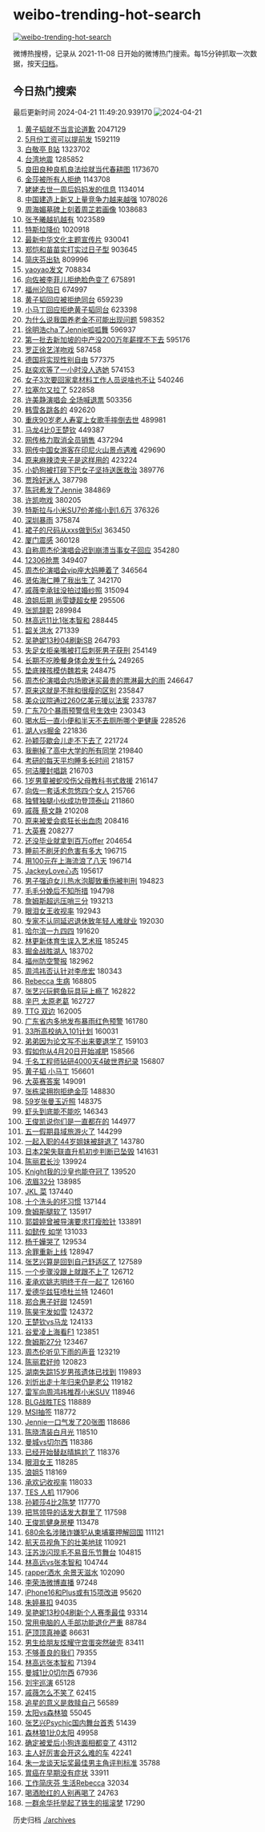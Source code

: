 # weibo-trending-hot-search

[![weibo-trending-hot-search](https://github.com/ameizi/weibo-trending-hot-search/actions/workflows/ci.yml/badge.svg)](https://github.com/ameizi/weibo-trending-hot-search/actions/workflows/ci.yml)

微博热搜榜，记录从 2021-11-08 日开始的微博热门搜索。每15分钟抓取一次数据，按天[归档](./archives)。

## 今日热门搜索

<!-- BEGIN --> 
最后更新时间 2024-04-21 11:49:20.939170 
![2024-04-21](https://imgs-storage.s3.us-east-005.backblazeb2.com/20240421/2024-04-21.png?versionId=4_z8fbbed132d73df8689c40f13_f10534a158f069f3b_d20240421_m034920_c005_v0501019_t0057_u01713671360483) 
1. [黄子韬就不当言论道歉](https://s.weibo.com/weibo?q=%23%E9%BB%84%E5%AD%90%E9%9F%AC%E5%B0%B1%E4%B8%8D%E5%BD%93%E8%A8%80%E8%AE%BA%E9%81%93%E6%AD%89%23&t=31&band_rank=17&Refer=top) 2047129
1. [5月份工资可以提前发](https://s.weibo.com/weibo?q=%235%E6%9C%88%E4%BB%BD%E5%B7%A5%E8%B5%84%E5%8F%AF%E4%BB%A5%E6%8F%90%E5%89%8D%E5%8F%91%23&t=31&band_rank=14&Refer=top) 1592119
1. [白敬亭 B站](https://s.weibo.com/weibo?q=%E7%99%BD%E6%95%AC%E4%BA%AD%20B%E7%AB%99&t=31&band_rank=1&Refer=top) 1323702
1. [台湾地震](https://s.weibo.com/weibo?q=%E5%8F%B0%E6%B9%BE%E5%9C%B0%E9%9C%87&t=31&band_rank=4&Refer=top) 1285852
1. [良田良种良机良法绘就当代春耕图](https://s.weibo.com/weibo?q=%23%E8%89%AF%E7%94%B0%E8%89%AF%E7%A7%8D%E8%89%AF%E6%9C%BA%E8%89%AF%E6%B3%95%E7%BB%98%E5%B0%B1%E5%BD%93%E4%BB%A3%E6%98%A5%E8%80%95%E5%9B%BE%23&t=31&band_rank=3&Refer=top) 1173670
1. [金莎被所有人拒绝](https://s.weibo.com/weibo?q=%23%E9%87%91%E8%8E%8E%E8%A2%AB%E6%89%80%E6%9C%89%E4%BA%BA%E6%8B%92%E7%BB%9D%23&t=31&band_rank=12&Refer=top) 1143708
1. [姥姥去世一周后妈妈发的信息](https://s.weibo.com/weibo?q=%E5%A7%A5%E5%A7%A5%E5%8E%BB%E4%B8%96%E4%B8%80%E5%91%A8%E5%90%8E%E5%A6%88%E5%A6%88%E5%8F%91%E7%9A%84%E4%BF%A1%E6%81%AF&t=31&band_rank=31&Refer=top) 1134014
1. [中国建造上新又上量竞争力越来越强](https://s.weibo.com/weibo?q=%23%E4%B8%AD%E5%9B%BD%E5%BB%BA%E9%80%A0%E4%B8%8A%E6%96%B0%E5%8F%88%E4%B8%8A%E9%87%8F%E7%AB%9E%E4%BA%89%E5%8A%9B%E8%B6%8A%E6%9D%A5%E8%B6%8A%E5%BC%BA%23&t=31&band_rank=3&Refer=top) 1078026
1. [周海媚墓碑上刻着周芷若画像](https://s.weibo.com/weibo?q=%23%E5%91%A8%E6%B5%B7%E5%AA%9A%E5%A2%93%E7%A2%91%E4%B8%8A%E5%88%BB%E7%9D%80%E5%91%A8%E8%8A%B7%E8%8B%A5%E7%94%BB%E5%83%8F%23&t=31&band_rank=2&Refer=top) 1038683
1. [张予曦越扒越有](https://s.weibo.com/weibo?q=%23%E5%BC%A0%E4%BA%88%E6%9B%A6%E8%B6%8A%E6%89%92%E8%B6%8A%E6%9C%89%23&t=31&band_rank=4&Refer=top) 1023589
1. [特斯拉降价](https://s.weibo.com/weibo?q=%E7%89%B9%E6%96%AF%E6%8B%89%E9%99%8D%E4%BB%B7&t=31&band_rank=27&Refer=top) 1020918
1. [最新中华文化主题宣传片](https://s.weibo.com/weibo?q=%23%E6%9C%80%E6%96%B0%E4%B8%AD%E5%8D%8E%E6%96%87%E5%8C%96%E4%B8%BB%E9%A2%98%E5%AE%A3%E4%BC%A0%E7%89%87%23&t=31&band_rank=3&Refer=top) 930041
1. [郑恺和苗苗实打实过日子型](https://s.weibo.com/weibo?q=%23%E9%83%91%E6%81%BA%E5%92%8C%E8%8B%97%E8%8B%97%E5%AE%9E%E6%89%93%E5%AE%9E%E8%BF%87%E6%97%A5%E5%AD%90%E5%9E%8B%23&t=31&band_rank=4&Refer=top) 903645
1. [简庆芬出轨](https://s.weibo.com/weibo?q=%E7%AE%80%E5%BA%86%E8%8A%AC%E5%87%BA%E8%BD%A8&t=31&band_rank=31&Refer=top) 809996
1. [yaoyao发文](https://s.weibo.com/weibo?q=yaoyao%E5%8F%91%E6%96%87&t=31&band_rank=5&Refer=top) 708834
1. [向佐被李菲儿拒绝脸色变了](https://s.weibo.com/weibo?q=%23%E5%90%91%E4%BD%90%E8%A2%AB%E6%9D%8E%E8%8F%B2%E5%84%BF%E6%8B%92%E7%BB%9D%E8%84%B8%E8%89%B2%E5%8F%98%E4%BA%86%23&t=31&band_rank=12&Refer=top) 675891
1. [福州沦陷日](https://s.weibo.com/weibo?q=%E7%A6%8F%E5%B7%9E%E6%B2%A6%E9%99%B7%E6%97%A5&t=31&band_rank=19&Refer=top) 674997
1. [黄子韬回应被拒绝同台](https://s.weibo.com/weibo?q=%23%E9%BB%84%E5%AD%90%E9%9F%AC%E5%9B%9E%E5%BA%94%E8%A2%AB%E6%8B%92%E7%BB%9D%E5%90%8C%E5%8F%B0%23&t=31&band_rank=6&Refer=top) 659239
1. [小马丁回应拒绝黄子韬同台](https://s.weibo.com/weibo?q=%23%E5%B0%8F%E9%A9%AC%E4%B8%81%E5%9B%9E%E5%BA%94%E6%8B%92%E7%BB%9D%E9%BB%84%E5%AD%90%E9%9F%AC%E5%90%8C%E5%8F%B0%23&t=31&band_rank=6&Refer=top) 623398
1. [为什么说我国养老金不可能出现问题](https://s.weibo.com/weibo?q=%23%E4%B8%BA%E4%BB%80%E4%B9%88%E8%AF%B4%E6%88%91%E5%9B%BD%E5%85%BB%E8%80%81%E9%87%91%E4%B8%8D%E5%8F%AF%E8%83%BD%E5%87%BA%E7%8E%B0%E9%97%AE%E9%A2%98%23&t=31&band_rank=5&Refer=top) 598352
1. [徐明浩cha了Jennie呱呱舞](https://s.weibo.com/weibo?q=%23%E5%BE%90%E6%98%8E%E6%B5%A9cha%E4%BA%86Jennie%E5%91%B1%E5%91%B1%E8%88%9E%23&t=31&band_rank=13&Refer=top) 596937
1. [第一批去新加坡的中产没200万年薪撑不下去](https://s.weibo.com/weibo?q=%23%E7%AC%AC%E4%B8%80%E6%89%B9%E5%8E%BB%E6%96%B0%E5%8A%A0%E5%9D%A1%E7%9A%84%E4%B8%AD%E4%BA%A7%E6%B2%A1200%E4%B8%87%E5%B9%B4%E8%96%AA%E6%92%91%E4%B8%8D%E4%B8%8B%E5%8E%BB%23&t=31&band_rank=19&Refer=top) 595176
1. [罗正徐艺洋吻戏](https://s.weibo.com/weibo?q=%23%E7%BD%97%E6%AD%A3%E5%BE%90%E8%89%BA%E6%B4%8B%E5%90%BB%E6%88%8F%23&t=31&band_rank=7&Refer=top) 587458
1. [德国将实现性别自由](https://s.weibo.com/weibo?q=%23%E5%BE%B7%E5%9B%BD%E5%B0%86%E5%AE%9E%E7%8E%B0%E6%80%A7%E5%88%AB%E8%87%AA%E7%94%B1%23&t=31&band_rank=41&Refer=top) 577375
1. [赵奕欢等了一小时没人选她](https://s.weibo.com/weibo?q=%23%E8%B5%B5%E5%A5%95%E6%AC%A2%E7%AD%89%E4%BA%86%E4%B8%80%E5%B0%8F%E6%97%B6%E6%B2%A1%E4%BA%BA%E9%80%89%E5%A5%B9%23&t=31&band_rank=12&Refer=top) 574153
1. [女子3次要回家拿材料工作人员说啥也不让](https://s.weibo.com/weibo?q=%23%E5%A5%B3%E5%AD%903%E6%AC%A1%E8%A6%81%E5%9B%9E%E5%AE%B6%E6%8B%BF%E6%9D%90%E6%96%99%E5%B7%A5%E4%BD%9C%E4%BA%BA%E5%91%98%E8%AF%B4%E5%95%A5%E4%B9%9F%E4%B8%8D%E8%AE%A9%23&t=31&band_rank=10&Refer=top) 540246
1. [拉塞尔又拉了](https://s.weibo.com/weibo?q=%E6%8B%89%E5%A1%9E%E5%B0%94%E5%8F%88%E6%8B%89%E4%BA%86&t=31&band_rank=32&Refer=top) 522858
1. [许美静演唱会 全场喊退票](https://s.weibo.com/weibo?q=%E8%AE%B8%E7%BE%8E%E9%9D%99%E6%BC%94%E5%94%B1%E4%BC%9A%20%E5%85%A8%E5%9C%BA%E5%96%8A%E9%80%80%E7%A5%A8&t=31&band_rank=5&Refer=top) 503356
1. [韩雪各跳各的](https://s.weibo.com/weibo?q=%23%E9%9F%A9%E9%9B%AA%E5%90%84%E8%B7%B3%E5%90%84%E7%9A%84%23&t=31&band_rank=19&Refer=top) 492620
1. [重庆90岁老人寿宴上女歌手摔倒去世](https://s.weibo.com/weibo?q=%23%E9%87%8D%E5%BA%8690%E5%B2%81%E8%80%81%E4%BA%BA%E5%AF%BF%E5%AE%B4%E4%B8%8A%E5%A5%B3%E6%AD%8C%E6%89%8B%E6%91%94%E5%80%92%E5%8E%BB%E4%B8%96%23&t=31&band_rank=39&Refer=top) 489981
1. [马龙4比0王楚钦](https://s.weibo.com/weibo?q=%23%E9%A9%AC%E9%BE%994%E6%AF%940%E7%8E%8B%E6%A5%9A%E9%92%A6%23&t=31&band_rank=8&Refer=top) 449387
1. [网传格力取消全员销售](https://s.weibo.com/weibo?q=%23%E7%BD%91%E4%BC%A0%E6%A0%BC%E5%8A%9B%E5%8F%96%E6%B6%88%E5%85%A8%E5%91%98%E9%94%80%E5%94%AE%23&t=31&band_rank=10&Refer=top) 437294
1. [网传中国女游客在印尼火山景点遇难](https://s.weibo.com/weibo?q=%23%E7%BD%91%E4%BC%A0%E4%B8%AD%E5%9B%BD%E5%A5%B3%E6%B8%B8%E5%AE%A2%E5%9C%A8%E5%8D%B0%E5%B0%BC%E7%81%AB%E5%B1%B1%E6%99%AF%E7%82%B9%E9%81%87%E9%9A%BE%23&t=31&band_rank=50&Refer=top) 429690
1. [原来麻辣烫夹子是这样用的](https://s.weibo.com/weibo?q=%23%E5%8E%9F%E6%9D%A5%E9%BA%BB%E8%BE%A3%E7%83%AB%E5%A4%B9%E5%AD%90%E6%98%AF%E8%BF%99%E6%A0%B7%E7%94%A8%E7%9A%84%23&t=31&band_rank=9&Refer=top) 423224
1. [小奶狗被打碎下巴女子坚持送医救治](https://s.weibo.com/weibo?q=%23%E5%B0%8F%E5%A5%B6%E7%8B%97%E8%A2%AB%E6%89%93%E7%A2%8E%E4%B8%8B%E5%B7%B4%E5%A5%B3%E5%AD%90%E5%9D%9A%E6%8C%81%E9%80%81%E5%8C%BB%E6%95%91%E6%B2%BB%23&t=31&band_rank=10&Refer=top) 389776
1. [贾玲好迷人](https://s.weibo.com/weibo?q=%E8%B4%BE%E7%8E%B2%E5%A5%BD%E8%BF%B7%E4%BA%BA&t=31&band_rank=11&Refer=top) 387798
1. [陈冠希发了Jennie](https://s.weibo.com/weibo?q=%23%E9%99%88%E5%86%A0%E5%B8%8C%E5%8F%91%E4%BA%86Jennie%23&t=31&band_rank=12&Refer=top) 384869
1. [许凯吻戏](https://s.weibo.com/weibo?q=%E8%AE%B8%E5%87%AF%E5%90%BB%E6%88%8F&t=31&band_rank=13&Refer=top) 380205
1. [特斯拉与小米SU7价差缩小到1.6万](https://s.weibo.com/weibo?q=%23%E7%89%B9%E6%96%AF%E6%8B%89%E4%B8%8E%E5%B0%8F%E7%B1%B3SU7%E4%BB%B7%E5%B7%AE%E7%BC%A9%E5%B0%8F%E5%88%B01.6%E4%B8%87%23&t=31&band_rank=35&Refer=top) 376326
1. [深圳暴雨](https://s.weibo.com/weibo?q=%E6%B7%B1%E5%9C%B3%E6%9A%B4%E9%9B%A8&t=31&band_rank=20&Refer=top) 375874
1. [裙子的尺码从xxs做到5xl](https://s.weibo.com/weibo?q=%E8%A3%99%E5%AD%90%E7%9A%84%E5%B0%BA%E7%A0%81%E4%BB%8Exxs%E5%81%9A%E5%88%B05xl&t=31&band_rank=46&Refer=top) 363450
1. [厦门震感](https://s.weibo.com/weibo?q=%E5%8E%A6%E9%97%A8%E9%9C%87%E6%84%9F&t=31&band_rank=10&Refer=top) 360128
1. [自称周杰伦演唱会迟到崩溃当事女子回应](https://s.weibo.com/weibo?q=%23%E8%87%AA%E7%A7%B0%E5%91%A8%E6%9D%B0%E4%BC%A6%E6%BC%94%E5%94%B1%E4%BC%9A%E8%BF%9F%E5%88%B0%E5%B4%A9%E6%BA%83%E5%BD%93%E4%BA%8B%E5%A5%B3%E5%AD%90%E5%9B%9E%E5%BA%94%23&t=31&band_rank=31&Refer=top) 354280
1. [12306抢票](https://s.weibo.com/weibo?q=12306%E6%8A%A2%E7%A5%A8&t=31&band_rank=14&Refer=top) 349407
1. [周杰伦演唱会vip座大妈睡着了](https://s.weibo.com/weibo?q=%23%E5%91%A8%E6%9D%B0%E4%BC%A6%E6%BC%94%E5%94%B1%E4%BC%9Avip%E5%BA%A7%E5%A4%A7%E5%A6%88%E7%9D%A1%E7%9D%80%E4%BA%86%23&t=31&band_rank=14&Refer=top) 346564
1. [贤佑海仁睡了我出生了](https://s.weibo.com/weibo?q=%23%E8%B4%A4%E4%BD%91%E6%B5%B7%E4%BB%81%E7%9D%A1%E4%BA%86%E6%88%91%E5%87%BA%E7%94%9F%E4%BA%86%23&t=31&band_rank=32&Refer=top) 342170
1. [戚薇李承铉没拍过婚纱照](https://s.weibo.com/weibo?q=%23%E6%88%9A%E8%96%87%E6%9D%8E%E6%89%BF%E9%93%89%E6%B2%A1%E6%8B%8D%E8%BF%87%E5%A9%9A%E7%BA%B1%E7%85%A7%23&t=31&band_rank=34&Refer=top) 315094
1. [浪姐后期 尚雯婕超女梗](https://s.weibo.com/weibo?q=%E6%B5%AA%E5%A7%90%E5%90%8E%E6%9C%9F%20%E5%B0%9A%E9%9B%AF%E5%A9%95%E8%B6%85%E5%A5%B3%E6%A2%97&t=31&band_rank=19&Refer=top) 295506
1. [张凯辞职](https://s.weibo.com/weibo?q=%23%E5%BC%A0%E5%87%AF%E8%BE%9E%E8%81%8C%23&t=31&band_rank=31&Refer=top) 289984
1. [林高远11比1张本智和](https://s.weibo.com/weibo?q=%23%E6%9E%97%E9%AB%98%E8%BF%9C11%E6%AF%941%E5%BC%A0%E6%9C%AC%E6%99%BA%E5%92%8C%23&t=31&band_rank=14&Refer=top) 288445
1. [韶关洪水](https://s.weibo.com/weibo?q=%E9%9F%B6%E5%85%B3%E6%B4%AA%E6%B0%B4&t=31&band_rank=20&Refer=top) 271339
1. [吴艳妮13秒04刷新SB](https://s.weibo.com/weibo?q=%23%E5%90%B4%E8%89%B3%E5%A6%AE13%E7%A7%9204%E5%88%B7%E6%96%B0SB%23&t=31&band_rank=41&Refer=top) 264793
1. [失足女拒亲嘴被打后刺死男子获刑](https://s.weibo.com/weibo?q=%23%E5%A4%B1%E8%B6%B3%E5%A5%B3%E6%8B%92%E4%BA%B2%E5%98%B4%E8%A2%AB%E6%89%93%E5%90%8E%E5%88%BA%E6%AD%BB%E7%94%B7%E5%AD%90%E8%8E%B7%E5%88%91%23&t=31&band_rank=23&Refer=top) 254149
1. [长期不吃晚餐身体会发生什么](https://s.weibo.com/weibo?q=%23%E9%95%BF%E6%9C%9F%E4%B8%8D%E5%90%83%E6%99%9A%E9%A4%90%E8%BA%AB%E4%BD%93%E4%BC%9A%E5%8F%91%E7%94%9F%E4%BB%80%E4%B9%88%23&t=31&band_rank=45&Refer=top) 249265
1. [垫底辣孩模仿魏若来](https://s.weibo.com/weibo?q=%23%E5%9E%AB%E5%BA%95%E8%BE%A3%E5%AD%A9%E6%A8%A1%E4%BB%BF%E9%AD%8F%E8%8B%A5%E6%9D%A5%23&t=31&band_rank=16&Refer=top) 248475
1. [周杰伦演唱会内场歌迷买最贵的票淋最大的雨](https://s.weibo.com/weibo?q=%23%E5%91%A8%E6%9D%B0%E4%BC%A6%E6%BC%94%E5%94%B1%E4%BC%9A%E5%86%85%E5%9C%BA%E6%AD%8C%E8%BF%B7%E4%B9%B0%E6%9C%80%E8%B4%B5%E7%9A%84%E7%A5%A8%E6%B7%8B%E6%9C%80%E5%A4%A7%E7%9A%84%E9%9B%A8%23&t=31&band_rank=19&Refer=top) 246647
1. [原来这就是不胖和很瘦的区别](https://s.weibo.com/weibo?q=%23%E5%8E%9F%E6%9D%A5%E8%BF%99%E5%B0%B1%E6%98%AF%E4%B8%8D%E8%83%96%E5%92%8C%E5%BE%88%E7%98%A6%E7%9A%84%E5%8C%BA%E5%88%AB%23&t=31&band_rank=27&Refer=top) 235847
1. [美众议院通过260亿美元援以法案](https://s.weibo.com/weibo?q=%23%E7%BE%8E%E4%BC%97%E8%AE%AE%E9%99%A2%E9%80%9A%E8%BF%87260%E4%BA%BF%E7%BE%8E%E5%85%83%E6%8F%B4%E4%BB%A5%E6%B3%95%E6%A1%88%23&t=31&band_rank=18&Refer=top) 233787
1. [广东70个暴雨预警信号生效中](https://s.weibo.com/weibo?q=%23%E5%B9%BF%E4%B8%9C70%E4%B8%AA%E6%9A%B4%E9%9B%A8%E9%A2%84%E8%AD%A6%E4%BF%A1%E5%8F%B7%E7%94%9F%E6%95%88%E4%B8%AD%23&t=31&band_rank=30&Refer=top) 230343
1. [喝水后一直小便和半天不去厕所哪个更健康](https://s.weibo.com/weibo?q=%23%E5%96%9D%E6%B0%B4%E5%90%8E%E4%B8%80%E7%9B%B4%E5%B0%8F%E4%BE%BF%E5%92%8C%E5%8D%8A%E5%A4%A9%E4%B8%8D%E5%8E%BB%E5%8E%95%E6%89%80%E5%93%AA%E4%B8%AA%E6%9B%B4%E5%81%A5%E5%BA%B7%23&t=31&band_rank=12&Refer=top) 228526
1. [湖人vs掘金](https://s.weibo.com/weibo?q=%23%E6%B9%96%E4%BA%BAvs%E6%8E%98%E9%87%91%23&t=31&band_rank=20&Refer=top) 221836
1. [孙颖莎歇会儿走不下去了](https://s.weibo.com/weibo?q=%23%E5%AD%99%E9%A2%96%E8%8E%8E%E6%AD%87%E4%BC%9A%E5%84%BF%E8%B5%B0%E4%B8%8D%E4%B8%8B%E5%8E%BB%E4%BA%86%23&t=31&band_rank=15&Refer=top) 221724
1. [我删掉了高中大学的所有同学](https://s.weibo.com/weibo?q=%23%E6%88%91%E5%88%A0%E6%8E%89%E4%BA%86%E9%AB%98%E4%B8%AD%E5%A4%A7%E5%AD%A6%E7%9A%84%E6%89%80%E6%9C%89%E5%90%8C%E5%AD%A6%23&t=31&band_rank=22&Refer=top) 219840
1. [考研的每天平均睡多长时间](https://s.weibo.com/weibo?q=%23%E8%80%83%E7%A0%94%E7%9A%84%E6%AF%8F%E5%A4%A9%E5%B9%B3%E5%9D%87%E7%9D%A1%E5%A4%9A%E9%95%BF%E6%97%B6%E9%97%B4%23&t=31&band_rank=41&Refer=top) 218157
1. [何洁腰封唱跳](https://s.weibo.com/weibo?q=%23%E4%BD%95%E6%B4%81%E8%85%B0%E5%B0%81%E5%94%B1%E8%B7%B3%23&t=31&band_rank=25&Refer=top) 216703
1. [1岁男童被蛇咬伤父母教科书式救援](https://s.weibo.com/weibo?q=%231%E5%B2%81%E7%94%B7%E7%AB%A5%E8%A2%AB%E8%9B%87%E5%92%AC%E4%BC%A4%E7%88%B6%E6%AF%8D%E6%95%99%E7%A7%91%E4%B9%A6%E5%BC%8F%E6%95%91%E6%8F%B4%23&t=31&band_rank=45&Refer=top) 216147
1. [向佐一套话术忽悠四个女人](https://s.weibo.com/weibo?q=%23%E5%90%91%E4%BD%90%E4%B8%80%E5%A5%97%E8%AF%9D%E6%9C%AF%E5%BF%BD%E6%82%A0%E5%9B%9B%E4%B8%AA%E5%A5%B3%E4%BA%BA%23&t=31&band_rank=26&Refer=top) 215766
1. [独臂独腿小伙成功登顶泰山](https://s.weibo.com/weibo?q=%23%E7%8B%AC%E8%87%82%E7%8B%AC%E8%85%BF%E5%B0%8F%E4%BC%99%E6%88%90%E5%8A%9F%E7%99%BB%E9%A1%B6%E6%B3%B0%E5%B1%B1%23&t=31&band_rank=10&Refer=top) 211860
1. [戚薇 蔡文静](https://s.weibo.com/weibo?q=%E6%88%9A%E8%96%87%20%E8%94%A1%E6%96%87%E9%9D%99&t=31&band_rank=17&Refer=top) 210208
1. [原来被爱会疯狂长出血肉](https://s.weibo.com/weibo?q=%E5%8E%9F%E6%9D%A5%E8%A2%AB%E7%88%B1%E4%BC%9A%E7%96%AF%E7%8B%82%E9%95%BF%E5%87%BA%E8%A1%80%E8%82%89&t=31&band_rank=27&Refer=top) 208416
1. [大英赛](https://s.weibo.com/weibo?q=%E5%A4%A7%E8%8B%B1%E8%B5%9B&t=31&band_rank=48&Refer=top) 208277
1. [还没毕业就拿到百万offer](https://s.weibo.com/weibo?q=%23%E8%BF%98%E6%B2%A1%E6%AF%95%E4%B8%9A%E5%B0%B1%E6%8B%BF%E5%88%B0%E7%99%BE%E4%B8%87offer%23&t=31&band_rank=42&Refer=top) 204654
1. [睡前不刷牙的危害有多大](https://s.weibo.com/weibo?q=%23%E7%9D%A1%E5%89%8D%E4%B8%8D%E5%88%B7%E7%89%99%E7%9A%84%E5%8D%B1%E5%AE%B3%E6%9C%89%E5%A4%9A%E5%A4%A7%23&t=31&band_rank=31&Refer=top) 196715
1. [用100元在上海流浪了八天](https://s.weibo.com/weibo?q=%23%E7%94%A8100%E5%85%83%E5%9C%A8%E4%B8%8A%E6%B5%B7%E6%B5%81%E6%B5%AA%E4%BA%86%E5%85%AB%E5%A4%A9%23&t=31&band_rank=36&Refer=top) 196714
1. [JackeyLove心态](https://s.weibo.com/weibo?q=JackeyLove%E5%BF%83%E6%80%81&t=31&band_rank=18&Refer=top) 195617
1. [男子强迫女儿热水泡脚致重伤被判刑](https://s.weibo.com/weibo?q=%23%E7%94%B7%E5%AD%90%E5%BC%BA%E8%BF%AB%E5%A5%B3%E5%84%BF%E7%83%AD%E6%B0%B4%E6%B3%A1%E8%84%9A%E8%87%B4%E9%87%8D%E4%BC%A4%E8%A2%AB%E5%88%A4%E5%88%91%23&t=31&band_rank=25&Refer=top) 194823
1. [毛毛分娩后不知所措](https://s.weibo.com/weibo?q=%E6%AF%9B%E6%AF%9B%E5%88%86%E5%A8%A9%E5%90%8E%E4%B8%8D%E7%9F%A5%E6%89%80%E6%8E%AA&t=31&band_rank=31&Refer=top) 194798
1. [詹姆斯超远压哨三分](https://s.weibo.com/weibo?q=%E8%A9%B9%E5%A7%86%E6%96%AF%E8%B6%85%E8%BF%9C%E5%8E%8B%E5%93%A8%E4%B8%89%E5%88%86&t=31&band_rank=20&Refer=top) 193213
1. [眼泪女王收视率](https://s.weibo.com/weibo?q=%E7%9C%BC%E6%B3%AA%E5%A5%B3%E7%8E%8B%E6%94%B6%E8%A7%86%E7%8E%87&t=31&band_rank=31&Refer=top) 192943
1. [专家不认同延迟退休致年轻人难就业](https://s.weibo.com/weibo?q=%23%E4%B8%93%E5%AE%B6%E4%B8%8D%E8%AE%A4%E5%90%8C%E5%BB%B6%E8%BF%9F%E9%80%80%E4%BC%91%E8%87%B4%E5%B9%B4%E8%BD%BB%E4%BA%BA%E9%9A%BE%E5%B0%B1%E4%B8%9A%23&t=31&band_rank=47&Refer=top) 192030
1. [哈尔滨一九四四](https://s.weibo.com/weibo?q=%E5%93%88%E5%B0%94%E6%BB%A8%E4%B8%80%E4%B9%9D%E5%9B%9B%E5%9B%9B&t=31&band_rank=45&Refer=top) 191620
1. [林更新体育生误入艺术班](https://s.weibo.com/weibo?q=%23%E6%9E%97%E6%9B%B4%E6%96%B0%E4%BD%93%E8%82%B2%E7%94%9F%E8%AF%AF%E5%85%A5%E8%89%BA%E6%9C%AF%E7%8F%AD%23&t=31&band_rank=48&Refer=top) 185245
1. [掘金战胜湖人](https://s.weibo.com/weibo?q=%23%E6%8E%98%E9%87%91%E6%88%98%E8%83%9C%E6%B9%96%E4%BA%BA%23&t=31&band_rank=39&Refer=top) 183702
1. [福州防空警报](https://s.weibo.com/weibo?q=%E7%A6%8F%E5%B7%9E%E9%98%B2%E7%A9%BA%E8%AD%A6%E6%8A%A5&t=31&band_rank=31&Refer=top) 182962
1. [周鸿祎否认针对李彦宏](https://s.weibo.com/weibo?q=%23%E5%91%A8%E9%B8%BF%E7%A5%8E%E5%90%A6%E8%AE%A4%E9%92%88%E5%AF%B9%E6%9D%8E%E5%BD%A6%E5%AE%8F%23&t=31&band_rank=38&Refer=top) 180343
1. [Rebecca 生病](https://s.weibo.com/weibo?q=Rebecca%20%E7%94%9F%E7%97%85&t=31&band_rank=43&Refer=top) 168805
1. [张艺兴玩鳄鱼玩具玩上瘾了](https://s.weibo.com/weibo?q=%23%E5%BC%A0%E8%89%BA%E5%85%B4%E7%8E%A9%E9%B3%84%E9%B1%BC%E7%8E%A9%E5%85%B7%E7%8E%A9%E4%B8%8A%E7%98%BE%E4%BA%86%23&t=31&band_rank=36&Refer=top) 162822
1. [辛巴 太原老葛](https://s.weibo.com/weibo?q=%E8%BE%9B%E5%B7%B4%20%E5%A4%AA%E5%8E%9F%E8%80%81%E8%91%9B&t=31&band_rank=36&Refer=top) 162727
1. [TTG 双边](https://s.weibo.com/weibo?q=TTG%20%E5%8F%8C%E8%BE%B9&t=31&band_rank=40&Refer=top) 162005
1. [广东省内多地发布暴雨红色预警](https://s.weibo.com/weibo?q=%23%E5%B9%BF%E4%B8%9C%E7%9C%81%E5%86%85%E5%A4%9A%E5%9C%B0%E5%8F%91%E5%B8%83%E6%9A%B4%E9%9B%A8%E7%BA%A2%E8%89%B2%E9%A2%84%E8%AD%A6%23&t=31&band_rank=33&Refer=top) 161780
1. [33所高校纳入101计划](https://s.weibo.com/weibo?q=%2333%E6%89%80%E9%AB%98%E6%A0%A1%E7%BA%B3%E5%85%A5101%E8%AE%A1%E5%88%92%23&t=31&band_rank=30&Refer=top) 160031
1. [弟弟因为论文写不出来要退学了](https://s.weibo.com/weibo?q=%23%E5%BC%9F%E5%BC%9F%E5%9B%A0%E4%B8%BA%E8%AE%BA%E6%96%87%E5%86%99%E4%B8%8D%E5%87%BA%E6%9D%A5%E8%A6%81%E9%80%80%E5%AD%A6%E4%BA%86%23&t=31&band_rank=35&Refer=top) 159103
1. [假如你从4月20日开始减肥](https://s.weibo.com/weibo?q=%23%E5%81%87%E5%A6%82%E4%BD%A0%E4%BB%8E4%E6%9C%8820%E6%97%A5%E5%BC%80%E5%A7%8B%E5%87%8F%E8%82%A5%23&t=31&band_rank=28&Refer=top) 158566
1. [千名工程师钻研4000天4破世界纪录](https://s.weibo.com/weibo?q=%23%E5%8D%83%E5%90%8D%E5%B7%A5%E7%A8%8B%E5%B8%88%E9%92%BB%E7%A0%944000%E5%A4%A94%E7%A0%B4%E4%B8%96%E7%95%8C%E7%BA%AA%E5%BD%95%23&t=31&band_rank=50&Refer=top) 156807
1. [黄子韬 小马丁](https://s.weibo.com/weibo?q=%E9%BB%84%E5%AD%90%E9%9F%AC%20%E5%B0%8F%E9%A9%AC%E4%B8%81&t=31&band_rank=21&Refer=top) 156601
1. [大英赛答案](https://s.weibo.com/weibo?q=%E5%A4%A7%E8%8B%B1%E8%B5%9B%E7%AD%94%E6%A1%88&t=31&band_rank=46&Refer=top) 149091
1. [张栋梁拥抱拒绝金莎](https://s.weibo.com/weibo?q=%23%E5%BC%A0%E6%A0%8B%E6%A2%81%E6%8B%A5%E6%8A%B1%E6%8B%92%E7%BB%9D%E9%87%91%E8%8E%8E%23&t=31&band_rank=28&Refer=top) 148830
1. [59岁张曼玉近照](https://s.weibo.com/weibo?q=%2359%E5%B2%81%E5%BC%A0%E6%9B%BC%E7%8E%89%E8%BF%91%E7%85%A7%23&t=31&band_rank=24&Refer=top) 148375
1. [虾头到底能不能吃](https://s.weibo.com/weibo?q=%E8%99%BE%E5%A4%B4%E5%88%B0%E5%BA%95%E8%83%BD%E4%B8%8D%E8%83%BD%E5%90%83&t=31&band_rank=37&Refer=top) 146343
1. [王俊凯说你们是一直都在的](https://s.weibo.com/weibo?q=%23%E7%8E%8B%E4%BF%8A%E5%87%AF%E8%AF%B4%E4%BD%A0%E4%BB%AC%E6%98%AF%E4%B8%80%E7%9B%B4%E9%83%BD%E5%9C%A8%E7%9A%84%23&t=31&band_rank=37&Refer=top) 144977
1. [五一假期县域旅游火了](https://s.weibo.com/weibo?q=%23%E4%BA%94%E4%B8%80%E5%81%87%E6%9C%9F%E5%8E%BF%E5%9F%9F%E6%97%85%E6%B8%B8%E7%81%AB%E4%BA%86%23&t=31&band_rank=50&Refer=top) 144299
1. [一起入职的44岁姐妹被辞退了](https://s.weibo.com/weibo?q=%23%E4%B8%80%E8%B5%B7%E5%85%A5%E8%81%8C%E7%9A%8444%E5%B2%81%E5%A7%90%E5%A6%B9%E8%A2%AB%E8%BE%9E%E9%80%80%E4%BA%86%23&t=31&band_rank=25&Refer=top) 143780
1. [日本2架失联直升机初步判断已坠毁](https://s.weibo.com/weibo?q=%23%E6%97%A5%E6%9C%AC2%E6%9E%B6%E5%A4%B1%E8%81%94%E7%9B%B4%E5%8D%87%E6%9C%BA%E5%88%9D%E6%AD%A5%E5%88%A4%E6%96%AD%E5%B7%B2%E5%9D%A0%E6%AF%81%23&t=31&band_rank=33&Refer=top) 141631
1. [陈丽君长沙](https://s.weibo.com/weibo?q=%E9%99%88%E4%B8%BD%E5%90%9B%E9%95%BF%E6%B2%99&t=31&band_rank=34&Refer=top) 139924
1. [Knight我的沙皇也能夺冠了](https://s.weibo.com/weibo?q=Knight%E6%88%91%E7%9A%84%E6%B2%99%E7%9A%87%E4%B9%9F%E8%83%BD%E5%A4%BA%E5%86%A0%E4%BA%86&t=31&band_rank=19&Refer=top) 139520
1. [浓眉32分](https://s.weibo.com/weibo?q=%23%E6%B5%93%E7%9C%8932%E5%88%86%23&t=31&band_rank=49&Refer=top) 138985
1. [JKL 菜](https://s.weibo.com/weibo?q=JKL%20%E8%8F%9C&t=31&band_rank=20&Refer=top) 137440
1. [十个洗头的坏习惯](https://s.weibo.com/weibo?q=%23%E5%8D%81%E4%B8%AA%E6%B4%97%E5%A4%B4%E7%9A%84%E5%9D%8F%E4%B9%A0%E6%83%AF%23&t=31&band_rank=24&Refer=top) 137144
1. [詹姆斯腿软了](https://s.weibo.com/weibo?q=%23%E8%A9%B9%E5%A7%86%E6%96%AF%E8%85%BF%E8%BD%AF%E4%BA%86%23&t=31&band_rank=44&Refer=top) 135917
1. [郭碧婷曾被导演要求打瘦脸针](https://s.weibo.com/weibo?q=%23%E9%83%AD%E7%A2%A7%E5%A9%B7%E6%9B%BE%E8%A2%AB%E5%AF%BC%E6%BC%94%E8%A6%81%E6%B1%82%E6%89%93%E7%98%A6%E8%84%B8%E9%92%88%23&t=31&band_rank=23&Refer=top) 133891
1. [如懿传 如学](https://s.weibo.com/weibo?q=%E5%A6%82%E6%87%BF%E4%BC%A0%20%E5%A6%82%E5%AD%A6&t=31&band_rank=38&Refer=top) 131033
1. [杨千嬅哭了](https://s.weibo.com/weibo?q=%E6%9D%A8%E5%8D%83%E5%AC%85%E5%93%AD%E4%BA%86&t=31&band_rank=26&Refer=top) 129534
1. [余罪重新上线](https://s.weibo.com/weibo?q=%23%E4%BD%99%E7%BD%AA%E9%87%8D%E6%96%B0%E4%B8%8A%E7%BA%BF%23&t=31&band_rank=47&Refer=top) 128947
1. [张艺兴算是回到自己舒适区了](https://s.weibo.com/weibo?q=%23%E5%BC%A0%E8%89%BA%E5%85%B4%E7%AE%97%E6%98%AF%E5%9B%9E%E5%88%B0%E8%87%AA%E5%B7%B1%E8%88%92%E9%80%82%E5%8C%BA%E4%BA%86%23&t=31&band_rank=27&Refer=top) 127589
1. [一个步骤没跟上就跟不上了](https://s.weibo.com/weibo?q=%E4%B8%80%E4%B8%AA%E6%AD%A5%E9%AA%A4%E6%B2%A1%E8%B7%9F%E4%B8%8A%E5%B0%B1%E8%B7%9F%E4%B8%8D%E4%B8%8A%E4%BA%86&t=31&band_rank=46&Refer=top) 126712
1. [麦承欢姚志明终于在一起了](https://s.weibo.com/weibo?q=%23%E9%BA%A6%E6%89%BF%E6%AC%A2%E5%A7%9A%E5%BF%97%E6%98%8E%E7%BB%88%E4%BA%8E%E5%9C%A8%E4%B8%80%E8%B5%B7%E4%BA%86%23&t=31&band_rank=40&Refer=top) 126160
1. [爱德华兹狂喷杜兰特](https://s.weibo.com/weibo?q=%23%E7%88%B1%E5%BE%B7%E5%8D%8E%E5%85%B9%E7%8B%82%E5%96%B7%E6%9D%9C%E5%85%B0%E7%89%B9%23&t=31&band_rank=42&Refer=top) 124601
1. [郑合惠子好甜](https://s.weibo.com/weibo?q=%23%E9%83%91%E5%90%88%E6%83%A0%E5%AD%90%E5%A5%BD%E7%94%9C%23&t=31&band_rank=45&Refer=top) 124591
1. [陈昊宇发如雪](https://s.weibo.com/weibo?q=%E9%99%88%E6%98%8A%E5%AE%87%E5%8F%91%E5%A6%82%E9%9B%AA&t=31&band_rank=29&Refer=top) 124372
1. [王楚钦vs马龙](https://s.weibo.com/weibo?q=%23%E7%8E%8B%E6%A5%9A%E9%92%A6vs%E9%A9%AC%E9%BE%99%23&t=31&band_rank=30&Refer=top) 124133
1. [谷爱凌上海看F1](https://s.weibo.com/weibo?q=%23%E8%B0%B7%E7%88%B1%E5%87%8C%E4%B8%8A%E6%B5%B7%E7%9C%8BF1%23&t=31&band_rank=49&Refer=top) 123851
1. [詹姆斯27分](https://s.weibo.com/weibo?q=%23%E8%A9%B9%E5%A7%86%E6%96%AF27%E5%88%86%23&t=31&band_rank=50&Refer=top) 123467
1. [周杰伦听见下雨的声音](https://s.weibo.com/weibo?q=%E5%91%A8%E6%9D%B0%E4%BC%A6%E5%90%AC%E8%A7%81%E4%B8%8B%E9%9B%A8%E7%9A%84%E5%A3%B0%E9%9F%B3&t=31&band_rank=31&Refer=top) 123219
1. [陈丽君好帅](https://s.weibo.com/weibo?q=%E9%99%88%E4%B8%BD%E5%90%9B%E5%A5%BD%E5%B8%85&t=31&band_rank=33&Refer=top) 120823
1. [湖南失踪15岁男孩遗体已找到](https://s.weibo.com/weibo?q=%23%E6%B9%96%E5%8D%97%E5%A4%B1%E8%B8%AA15%E5%B2%81%E7%94%B7%E5%AD%A9%E9%81%97%E4%BD%93%E5%B7%B2%E6%89%BE%E5%88%B0%23&t=31&band_rank=34&Refer=top) 119893
1. [刘忻出走十年归来仍是老公](https://s.weibo.com/weibo?q=%E5%88%98%E5%BF%BB%E5%87%BA%E8%B5%B0%E5%8D%81%E5%B9%B4%E5%BD%92%E6%9D%A5%E4%BB%8D%E6%98%AF%E8%80%81%E5%85%AC&t=31&band_rank=36&Refer=top) 119182
1. [雷军向周鸿祎推荐小米SUV](https://s.weibo.com/weibo?q=%23%E9%9B%B7%E5%86%9B%E5%90%91%E5%91%A8%E9%B8%BF%E7%A5%8E%E6%8E%A8%E8%8D%90%E5%B0%8F%E7%B1%B3SUV%23&t=31&band_rank=38&Refer=top) 118946
1. [BLG战胜TES](https://s.weibo.com/weibo?q=%23BLG%E6%88%98%E8%83%9CTES%23&t=31&band_rank=40&Refer=top) 118889
1. [MSI抽签](https://s.weibo.com/weibo?q=MSI%E6%8A%BD%E7%AD%BE&t=31&band_rank=35&Refer=top) 118772
1. [Jennie一口气发了20张图](https://s.weibo.com/weibo?q=%23Jennie%E4%B8%80%E5%8F%A3%E6%B0%94%E5%8F%91%E4%BA%8620%E5%BC%A0%E5%9B%BE%23&t=31&band_rank=41&Refer=top) 118686
1. [陈晓清装白月光](https://s.weibo.com/weibo?q=%23%E9%99%88%E6%99%93%E6%B8%85%E8%A3%85%E7%99%BD%E6%9C%88%E5%85%89%23&t=31&band_rank=42&Refer=top) 118510
1. [曼城vs切尔西](https://s.weibo.com/weibo?q=%23%E6%9B%BC%E5%9F%8Evs%E5%88%87%E5%B0%94%E8%A5%BF%23&t=31&band_rank=37&Refer=top) 118386
1. [已经开始替赵晴尴尬了](https://s.weibo.com/weibo?q=%23%E5%B7%B2%E7%BB%8F%E5%BC%80%E5%A7%8B%E6%9B%BF%E8%B5%B5%E6%99%B4%E5%B0%B4%E5%B0%AC%E4%BA%86%23&t=31&band_rank=43&Refer=top) 118376
1. [眼泪女王](https://s.weibo.com/weibo?q=%E7%9C%BC%E6%B3%AA%E5%A5%B3%E7%8E%8B&t=31&band_rank=45&Refer=top) 118285
1. [浪姐5](https://s.weibo.com/weibo?q=%E6%B5%AA%E5%A7%905&t=31&band_rank=44&Refer=top) 118169
1. [承欢记收视率](https://s.weibo.com/weibo?q=%E6%89%BF%E6%AC%A2%E8%AE%B0%E6%94%B6%E8%A7%86%E7%8E%87&t=31&band_rank=43&Refer=top) 118033
1. [TES 人机](https://s.weibo.com/weibo?q=TES%20%E4%BA%BA%E6%9C%BA&t=31&band_rank=48&Refer=top) 117906
1. [孙颖莎4比2陈梦](https://s.weibo.com/weibo?q=%23%E5%AD%99%E9%A2%96%E8%8E%8E4%E6%AF%942%E9%99%88%E6%A2%A6%23&t=31&band_rank=48&Refer=top) 117770
1. [把骂领导的话发大群里了](https://s.weibo.com/weibo?q=%23%E6%8A%8A%E9%AA%82%E9%A2%86%E5%AF%BC%E7%9A%84%E8%AF%9D%E5%8F%91%E5%A4%A7%E7%BE%A4%E9%87%8C%E4%BA%86%23&t=31&band_rank=47&Refer=top) 117598
1. [王俊凯健身房梗](https://s.weibo.com/weibo?q=%E7%8E%8B%E4%BF%8A%E5%87%AF%E5%81%A5%E8%BA%AB%E6%88%BF%E6%A2%97&t=31&band_rank=46&Refer=top) 113478
1. [680余名涉赌诈嫌犯从柬埔寨押解回国](https://s.weibo.com/weibo?q=%23680%E4%BD%99%E5%90%8D%E6%B6%89%E8%B5%8C%E8%AF%88%E5%AB%8C%E7%8A%AF%E4%BB%8E%E6%9F%AC%E5%9F%94%E5%AF%A8%E6%8A%BC%E8%A7%A3%E5%9B%9E%E5%9B%BD%23&t=31&band_rank=37&Refer=top) 111121
1. [航天员视角下的壮美地球](https://s.weibo.com/weibo?q=%23%E8%88%AA%E5%A4%A9%E5%91%98%E8%A7%86%E8%A7%92%E4%B8%8B%E7%9A%84%E5%A3%AE%E7%BE%8E%E5%9C%B0%E7%90%83%23&t=31&band_rank=49&Refer=top) 110921
1. [汪苏泷闪现毛不易音乐节舞台](https://s.weibo.com/weibo?q=%23%E6%B1%AA%E8%8B%8F%E6%B3%B7%E9%97%AA%E7%8E%B0%E6%AF%9B%E4%B8%8D%E6%98%93%E9%9F%B3%E4%B9%90%E8%8A%82%E8%88%9E%E5%8F%B0%23&t=31&band_rank=46&Refer=top) 104815
1. [林高远vs张本智和](https://s.weibo.com/weibo?q=%23%E6%9E%97%E9%AB%98%E8%BF%9Cvs%E5%BC%A0%E6%9C%AC%E6%99%BA%E5%92%8C%23&t=31&band_rank=49&Refer=top) 104744
1. [rapper洒水 余景天滋水](https://s.weibo.com/weibo?q=rapper%E6%B4%92%E6%B0%B4%20%E4%BD%99%E6%99%AF%E5%A4%A9%E6%BB%8B%E6%B0%B4&t=31&band_rank=36&Refer=top) 102090
1. [李荣浩微博直播](https://s.weibo.com/weibo?q=%E6%9D%8E%E8%8D%A3%E6%B5%A9%E5%BE%AE%E5%8D%9A%E7%9B%B4%E6%92%AD&t=31&band_rank=47&Refer=top) 97248
1. [iPhone16和Plus或有15项改进](https://s.weibo.com/weibo?q=%23iPhone16%E5%92%8CPlus%E6%88%96%E6%9C%8915%E9%A1%B9%E6%94%B9%E8%BF%9B%23&t=31&band_rank=50&Refer=top) 95620
1. [朱婷暴扣](https://s.weibo.com/weibo?q=%E6%9C%B1%E5%A9%B7%E6%9A%B4%E6%89%A3&t=31&band_rank=39&Refer=top) 94035
1. [吴艳妮13秒04刷新个人赛季最佳](https://s.weibo.com/weibo?q=%23%E5%90%B4%E8%89%B3%E5%A6%AE13%E7%A7%9204%E5%88%B7%E6%96%B0%E4%B8%AA%E4%BA%BA%E8%B5%9B%E5%AD%A3%E6%9C%80%E4%BD%B3%23&t=31&band_rank=50&Refer=top) 93314
1. [常用电脑的人手部功能退化严重](https://s.weibo.com/weibo?q=%23%E5%B8%B8%E7%94%A8%E7%94%B5%E8%84%91%E7%9A%84%E4%BA%BA%E6%89%8B%E9%83%A8%E5%8A%9F%E8%83%BD%E9%80%80%E5%8C%96%E4%B8%A5%E9%87%8D%23&t=31&band_rank=44&Refer=top) 88784
1. [萨顶顶真神婆](https://s.weibo.com/weibo?q=%23%E8%90%A8%E9%A1%B6%E9%A1%B6%E7%9C%9F%E7%A5%9E%E5%A9%86%23&t=31&band_rank=33&Refer=top) 86631
1. [男生给朋友炫耀守宫蛋突然破壳](https://s.weibo.com/weibo?q=%23%E7%94%B7%E7%94%9F%E7%BB%99%E6%9C%8B%E5%8F%8B%E7%82%AB%E8%80%80%E5%AE%88%E5%AE%AB%E8%9B%8B%E7%AA%81%E7%84%B6%E7%A0%B4%E5%A3%B3%23&t=31&band_rank=49&Refer=top) 83411
1. [不够善良的我们](https://s.weibo.com/weibo?q=%E4%B8%8D%E5%A4%9F%E5%96%84%E8%89%AF%E7%9A%84%E6%88%91%E4%BB%AC&t=31&band_rank=47&Refer=top) 79355
1. [林高远张本智和](https://s.weibo.com/weibo?q=%E6%9E%97%E9%AB%98%E8%BF%9C%E5%BC%A0%E6%9C%AC%E6%99%BA%E5%92%8C&t=31&band_rank=50&Refer=top) 71394
1. [曼城1比0切尔西](https://s.weibo.com/weibo?q=%23%E6%9B%BC%E5%9F%8E1%E6%AF%940%E5%88%87%E5%B0%94%E8%A5%BF%23&t=31&band_rank=46&Refer=top) 67936
1. [刘宇巡演](https://s.weibo.com/weibo?q=%E5%88%98%E5%AE%87%E5%B7%A1%E6%BC%94&t=31&band_rank=42&Refer=top) 65128
1. [戚薇怎么不笑了](https://s.weibo.com/weibo?q=%23%E6%88%9A%E8%96%87%E6%80%8E%E4%B9%88%E4%B8%8D%E7%AC%91%E4%BA%86%23&t=31&band_rank=45&Refer=top) 62415
1. [追星的意义是救赎自己](https://s.weibo.com/weibo?q=%23%E8%BF%BD%E6%98%9F%E7%9A%84%E6%84%8F%E4%B9%89%E6%98%AF%E6%95%91%E8%B5%8E%E8%87%AA%E5%B7%B1%23&t=31&band_rank=50&Refer=top) 56589
1. [太阳vs森林狼](https://s.weibo.com/weibo?q=%23%E5%A4%AA%E9%98%B3vs%E6%A3%AE%E6%9E%97%E7%8B%BC%23&t=31&band_rank=36&Refer=top) 55045
1. [张艺兴Psychic国内舞台首秀](https://s.weibo.com/weibo?q=%23%E5%BC%A0%E8%89%BA%E5%85%B4Psychic%E5%9B%BD%E5%86%85%E8%88%9E%E5%8F%B0%E9%A6%96%E7%A7%80%23&t=31&band_rank=43&Refer=top) 51439
1. [森林狼1比0太阳](https://s.weibo.com/weibo?q=%23%E6%A3%AE%E6%9E%97%E7%8B%BC1%E6%AF%940%E5%A4%AA%E9%98%B3%23&t=31&band_rank=39&Refer=top) 49958
1. [确定被爱后小狗连面相都变了](https://s.weibo.com/weibo?q=%23%E7%A1%AE%E5%AE%9A%E8%A2%AB%E7%88%B1%E5%90%8E%E5%B0%8F%E7%8B%97%E8%BF%9E%E9%9D%A2%E7%9B%B8%E9%83%BD%E5%8F%98%E4%BA%86%23&t=31&band_rank=47&Refer=top) 43112
1. [主人好厉害会开这么难的车](https://s.weibo.com/weibo?q=%E4%B8%BB%E4%BA%BA%E5%A5%BD%E5%8E%89%E5%AE%B3%E4%BC%9A%E5%BC%80%E8%BF%99%E4%B9%88%E9%9A%BE%E7%9A%84%E8%BD%A6&t=31&band_rank=43&Refer=top) 42241
1. [朱一龙谈天坛奖最佳男主角评判标准](https://s.weibo.com/weibo?q=%23%E6%9C%B1%E4%B8%80%E9%BE%99%E8%B0%88%E5%A4%A9%E5%9D%9B%E5%A5%96%E6%9C%80%E4%BD%B3%E7%94%B7%E4%B8%BB%E8%A7%92%E8%AF%84%E5%88%A4%E6%A0%87%E5%87%86%23&t=31&band_rank=43&Refer=top) 35788
1. [胃癌在早期没有症状](https://s.weibo.com/weibo?q=%23%E8%83%83%E7%99%8C%E5%9C%A8%E6%97%A9%E6%9C%9F%E6%B2%A1%E6%9C%89%E7%97%87%E7%8A%B6%23&t=31&band_rank=34&Refer=top) 33911
1. [工作简庆芬 生活Rebecca](https://s.weibo.com/weibo?q=%E5%B7%A5%E4%BD%9C%E7%AE%80%E5%BA%86%E8%8A%AC%20%E7%94%9F%E6%B4%BBRebecca&t=31&band_rank=46&Refer=top) 32034
1. [喝酒脸红的人别再喝了](https://s.weibo.com/weibo?q=%23%E5%96%9D%E9%85%92%E8%84%B8%E7%BA%A2%E7%9A%84%E4%BA%BA%E5%88%AB%E5%86%8D%E5%96%9D%E4%BA%86%23&t=31&band_rank=48&Refer=top) 24763
1. [一群余华托举起了铁生的摇滚梦](https://s.weibo.com/weibo?q=%23%E4%B8%80%E7%BE%A4%E4%BD%99%E5%8D%8E%E6%89%98%E4%B8%BE%E8%B5%B7%E4%BA%86%E9%93%81%E7%94%9F%E7%9A%84%E6%91%87%E6%BB%9A%E6%A2%A6%23&t=31&band_rank=50&Refer=top) 17290
<!-- END -->

历史归档 [./archives](./archives)

